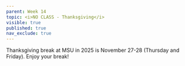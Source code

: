 ```yaml
---
parent: Week 14
topic: <i>NO CLASS - Thanksgiving</i>
visible: true
published: true
nav_exclude: true
---
```


Thanksgiving break at MSU in 2025 is November 27-28 (Thursday and Friday). Enjoy your break!

